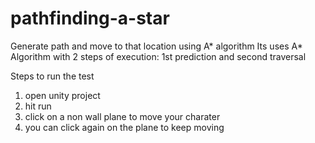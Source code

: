 # pathfinding-a-star
Generate path and move to that location using A* algorithm
Its uses A* Algorithm with 2 steps of execution: 1st prediction and second traversal 

Steps to run the test
1. open unity project
2. hit run
3. click on a non wall plane to move your charater
4. you can click again on the plane to keep moving
